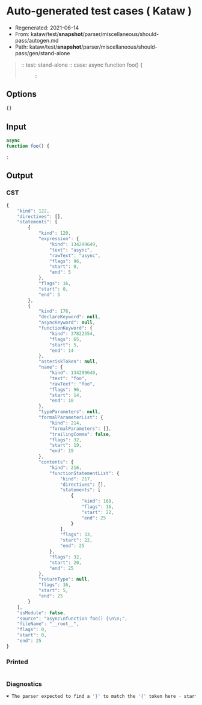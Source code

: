 # Auto-generated test cases ( Kataw )
- Regenerated: 2021-06-14
- From: kataw/test/__snapshot__/parser/miscellaneous/should-pass/autogen.md
- Path: kataw/test/__snapshot__/parser/miscellaneous/should-pass/gen/stand-alone
> :: test: stand-alone
> :: case: async
>          function foo() {
>          
>          ;
## Options

`````js
{}
`````
## Input

`````js
async
function foo() {

;
`````
## Output

### CST

```javascript
{
    "kind": 122,
    "directives": [],
    "statements": [
        {
            "kind": 120,
            "expression": {
                "kind": 134299649,
                "text": "async",
                "rawText": "async",
                "flags": 96,
                "start": 0,
                "end": 5
            },
            "flags": 16,
            "start": 0,
            "end": 5
        },
        {
            "kind": 176,
            "declareKeyword": null,
            "asyncKeyword": null,
            "functionKeyword": {
                "kind": 37822554,
                "flags": 65,
                "start": 5,
                "end": 14
            },
            "asteriskToken": null,
            "name": {
                "kind": 134299649,
                "text": "foo",
                "rawText": "foo",
                "flags": 96,
                "start": 14,
                "end": 18
            },
            "typeParameters": null,
            "formalParameterList": {
                "kind": 214,
                "formalParameters": [],
                "trailingComma": false,
                "flags": 32,
                "start": 19,
                "end": 19
            },
            "contents": {
                "kind": 216,
                "functionStatementList": {
                    "kind": 217,
                    "directives": [],
                    "statements": [
                        {
                            "kind": 168,
                            "flags": 16,
                            "start": 22,
                            "end": 25
                        }
                    ],
                    "flags": 33,
                    "start": 22,
                    "end": 25
                },
                "flags": 32,
                "start": 20,
                "end": 25
            },
            "returnType": null,
            "flags": 16,
            "start": 5,
            "end": 25
        }
    ],
    "isModule": false,
    "source": "async\nfunction foo() {\n\n;",
    "fileName": "__root__",
    "flags": 0,
    "start": 0,
    "end": 25
}
```

### Printed

```javascript

```

### Diagnostics

```javascript
✖ The parser expected to find a '}' to match the '{' token here - start: 24, end: 25

```

